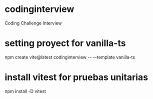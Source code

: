 # codinginterview
Coding Challenge Interview

# setting proyect for vanilla-ts
npm create vite@latest codinginterview -- --template vanilla-ts

# install vitest for pruebas unitarias
npm install -D vitest